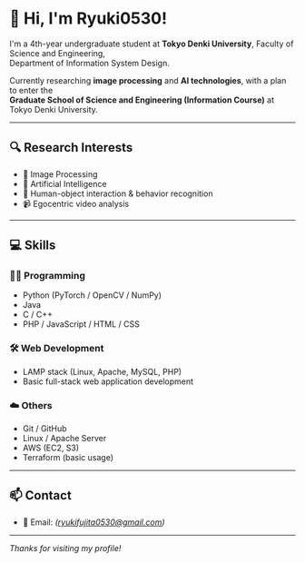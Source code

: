 # 👋 Hi, I'm Ryuki0530!

I'm a 4th-year undergraduate student at **Tokyo Denki University**, Faculty of Science and Engineering,  
Department of Information System Design.

Currently researching **image processing** and **AI technologies**, with a plan to enter the  
**Graduate School of Science and Engineering (Information Course)** at Tokyo Denki University.

---

## 🔍 Research Interests

- 🎯 Image Processing
- 🧠 Artificial Intelligence
- 🤖 Human-object interaction & behavior recognition
- 📹 Egocentric video analysis

---

## 💻 Skills

### 👨‍💻 Programming
- Python (PyTorch / OpenCV / NumPy)
- Java
- C / C++
- PHP / JavaScript / HTML / CSS

### 🛠 Web Development
- LAMP stack (Linux, Apache, MySQL, PHP)
- Basic full-stack web application development

### ☁️ Others
- Git / GitHub
- Linux / Apache Server
- AWS (EC2, S3)
- Terraform (basic usage)

---

## 📫 Contact

- 📧 Email: *(ryukifujita0530@gmail.com)*

---

_Thanks for visiting my profile!_
